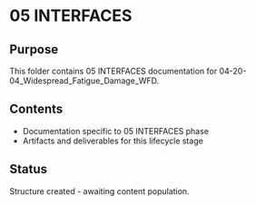 # 05 INTERFACES

## Purpose
This folder contains 05 INTERFACES documentation for 04-20-04_Widespread_Fatigue_Damage_WFD.

## Contents
- Documentation specific to 05 INTERFACES phase
- Artifacts and deliverables for this lifecycle stage

## Status
Structure created - awaiting content population.
